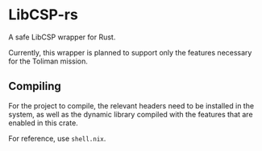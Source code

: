 # LibCSP-rs

A safe LibCSP wrapper for Rust.

Currently, this wrapper is planned to support only the features necessary for the Toliman mission.

## Compiling

For the project to compile, the relevant headers need to be installed in the system, as well as the dynamic library compiled with the features that are enabled in this crate.

For reference, use `shell.nix`.
